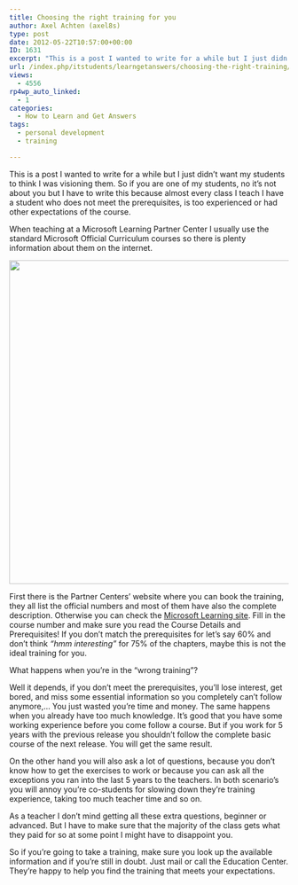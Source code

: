 ```yaml
---
title: Choosing the right training for you
author: Axel Achten (axel8s)
type: post
date: 2012-05-22T10:57:00+00:00
ID: 1631
excerpt: "This is a post I wanted to write for a while but I just didn't want my students to think I was visioning them. So if you are one of my students, no it's not about you but I have to write this because almost every class I teach I have a student who does&hellip;"
url: /index.php/itstudents/learngetanswers/choosing-the-right-training/
views:
  - 4556
rp4wp_auto_linked:
  - 1
categories:
  - How to Learn and Get Answers
tags:
  - personal development
  - training

---
```

This is a post I wanted to write for a while but I just didn&#8217;t want my students to think I was visioning them. So if you are one of my students, no it&#8217;s not about you but I have to write this because almost every class I teach I have a student who does not meet the prerequisites, is too experienced or had other expectations of the course.
  
When teaching at a Microsoft Learning Partner Center I usually use the standard Microsoft Official Curriculum courses so there is plenty information about them on the internet. 

<div class="image_block">
  <a href="http://www.flickr.com/photos/elycefeliz/3262326159/"><img alt="" src="/wp-content/uploads/users/axel8s/ChooseTrain1.jpg?mtime=1337691082" width="647" height="584" /></a>
</div>

First there is the Partner Centers&#8217; website where you can book the training, they all list the official numbers and most of them have also the complete description. Otherwise you can check the [Microsoft Learning site][1]. Fill in the course number and make sure you read the Course Details and Prerequisites! If you don&#8217;t match the prerequisites for let&#8217;s say 60% and don&#8217;t think _&#8220;hmm interesting&#8221;_ for 75% of the chapters, maybe this is not the ideal training for you.

What happens when you&#8217;re in the &#8220;wrong training&#8221;?
  
Well it depends, if you don&#8217;t meet the prerequisites, you&#8217;ll lose interest, get bored, and miss some essential information so you completely can&#8217;t follow anymore,&#8230; You just wasted you&#8217;re time and money. The same happens when you already have too much knowledge. It&#8217;s good that you have some working experience before you come follow a course. But if you work for 5 years with the previous release you shouldn&#8217;t follow the complete basic course of the next release. You will get the same result.
  
On the other hand you will also ask a lot of questions, because you don&#8217;t know how to get the exercises to work or because you can ask all the exceptions you ran into the last 5 years to the teachers. In both scenario&#8217;s you will annoy you&#8217;re co-students for slowing down they&#8217;re training experience, taking too much teacher time and so on.
  
As a teacher I don&#8217;t mind getting all these extra questions, beginner or advanced. But I have to make sure that the majority of the class gets what they paid for so at some point I might have to disappoint you.

So if you&#8217;re going to take a training, make sure you look up the available information and if you&#8217;re still in doubt. Just mail or call the Education Center. They&#8217;re happy to help you find the training that meets your expectations.

 [1]: http://www.microsoft.com/learning/en/us/default.aspx
